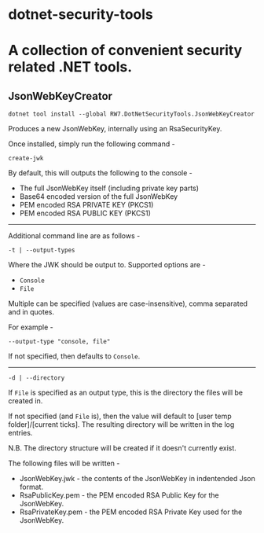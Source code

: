 # dotnet-security-tools

# A collection of convenient security related .NET tools.

## JsonWebKeyCreator

```
dotnet tool install --global RW7.DotNetSecurityTools.JsonWebKeyCreator
```

Produces a new JsonWebKey, internally using an RsaSecurityKey.

Once installed, simply run the following command - 

```
create-jwk
```

By default, this will outputs the following to the console - 

* The full JsonWebKey itself (including private key parts)
* Base64 encoded version of the full JsonWebKey
* PEM encoded RSA PRIVATE KEY (PKCS1)
* PEM encoded RSA PUBLIC KEY (PKCS1)

___

Additional command line are as follows - 

```
-t | --output-types
```

Where the JWK should be output to. Supported options are - 
* `Console`
* `File`

Multiple can be specified (values are case-insensitive), comma separated and in quotes.

For example - 

```
--output-type "console, file"
```

If not specified, then defaults to `Console`.

___

```
-d | --directory
```

If `File` is specified as an output type, this is the directory the files will be created in.

If not specified (and `File` is), then the value will default to [user temp folder]/[current ticks]. The resulting directory will be written in the log entries.

N.B. The directory structure will be created if it doesn't currently exist.

The following files will be written - 

* JsonWebKey.jwk - the contents of the JsonWebKey in indentended Json format.
* RsaPublicKey.pem - the PEM encoded RSA Public Key for the JsonWebKey.
* RsaPrivateKey.pem - the PEM encoded RSA Private Key used for the JsonWebKey.